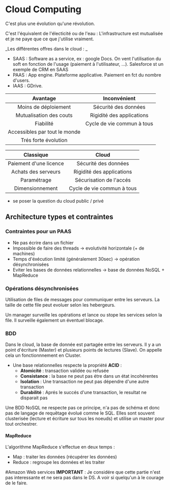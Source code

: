 # Cloud Computing
C'est plus une évolution qu'une révolution.

C'est l'équivalent de l'électicité ou de l'eau : L'infrastructure est mutualisée et je ne paye que ce que j'utilise vraiment.

_Les différentes offres dans le cloud : _
- SAAS : Software as a service, ex : google Docs. On vent l'utilisation du soft en fonction de l'usage (paiement à l'utilisateur, ...). Salesforce st un exemple de CRM en SAAS
- PAAS : App engine. Plateforme applicative. Paiement en fct du nombre d'users.
- IAAS : GDrive.

Avantage                      | Inconvénient
:---------------------------: | :------------------------:
Moins de déploiement          | Sécurité des données
Mutualisation des couts       | Rigidité des applications
Fiabilité                     | Cycle de vie commun à tous
Accessibles par tout le monde |
Trés forte évolution          |

Classique              | Cloud
:--------------------: | :------------------------:
Paiement d'une licence | Sécurité des données
Achats des serveurs    | Rigidité des applications
Paramétrage            | Sécurisation de l'accés
Dimensionnement        | Cycle de vie commun à tous

- se poser la question du cloud public / privé

## Architecture types et contraintes
### Contraintes pour un PAAS
- Ne pas écrire dans un fichier
- Impossible de faire des threads -> evolutivité horizontale (+ de machines)
- Temps d'éxécution limité (généralement 30sec) -> opération désynchronisées
- Eviter les bases de données relationnelles -> base de données NoSQL + MapReduce

### Opérations désynchronisées
Utilisation de files de messages pour communiquer entre les serveurs. La taille de cette file peut evoluer selon les hebergeurs.

Un manager surveille les opérations et lance ou stope les services selon la file. Il surveille également un éventuel blocage.

### BDD
Dans le cloud, la base de donnée est partagée entre les serveurs. Il y a un point d'écriture (Master) et plusieurs points de lectures (Slave). On appelle cela un fonctionnnement en Cluster.
- Une base relationnelles respecte la propriété **ACID** :
  - **Atomicité** : transaction validée ou refusée
  - **Consistance** : la base ne peut pas étre dans un état incohérentes
  - **Isolation** : Une transaction ne peut pas dépendre d'une autre transaction
  - **Durabilité** : Aprés le succés d'une transaction, le resultat ne disparait pas

Une BDD NoSQL ne respecte pas ce principe, n'a pas de schéma et donc pas de langage de requêtage évolué comme le SQL. Elles sont souvent clusterisée (lecture et écriture sur tous les noeuds) et utilise un master pour tout orchestrer.

#### MapReduce
L'algorithme MapReduce s'effectue en deux temps :
- Map : traiter les données (récupérer les données)
- Reduce : regroupe les données et les traiter

#Amazon Web services **IMPORTANT** : Je considére que cette partie n'est pas interessante et ne sera pas dans le DS. A voir si quelqu'un à le courage de le faire.
